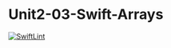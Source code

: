 # Unit2-03-Swift-Arrays
[![SwiftLint](https://github.com/ICS4U-Programming-RemyS/Unit2-03-Swift-Arrays/workflows/SwiftLint/badge.svg)](https://github.com/ICS4U-Programming-RemyS/Unit2-03-Swift-Arrays/actions)
